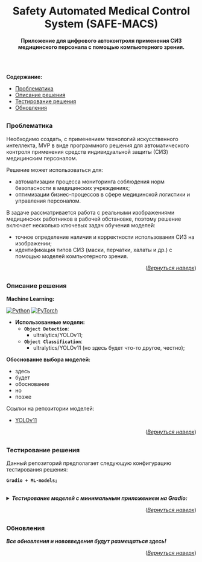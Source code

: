 <a name="readme-top"></a>  

<div align="center">
  <p align="center">
    <h1 align="center">Safety Automated Medical Control System (SAFE-MACS)</h1>
  </p>

  <p align="center">
    <p><strong>Приложение для цифрового автоконтроля применения СИЗ медицинского персонала с помощью компьютерного зрения.</strong></p>
    <br /><br />
  </p>
</div>

**Содержание:**
- [Проблематика](#title1)
- [Описание решения](#title2)
- [Тестирование решения](#title3)
- [Обновления](#title4)

## <h3 align="start"><a id="title1">Проблематика</a></h3> 
Необходимо создать, с применением технологий искусственного интеллекта, MVP в виде программного решения для автоматического контроля применения средств индивидуальной защиты (СИЗ) медицинским персоналом.

Решение может использоваться для:
* автоматизации процесса мониторинга соблюдения норм безопасности в медицинских учреждениях;
* оптимизации бизнес-процессов в сфере медицинской логистики и управления персоналом.

В задаче рассматривается работа с реальными изображениями медицинских работников в рабочей обстановке, поэтому решение включает несколько ключевых задач обучения моделей:
* точное определение наличия и корректности использования СИЗ на изображении;
* идентификация типов СИЗ (маски, перчатки, халаты и др.) с помощью моделей компьютерного зрения.


<p align="right">(<a href="#readme-top"><i>Вернуться наверх</i></a>)</p>

## <h3 align="start"><a id="title2">Описание решения</a></h3>

**Machine Learning:**

[![Python](https://img.shields.io/badge/python-3670A0?style=for-the-badge&logo=python&logoColor=ffdd54)](https://www.python.org/)
[![PyTorch](https://img.shields.io/badge/PyTorch-%23EE4C2C.svg?style=for-the-badge&logo=PyTorch&logoColor=white)](https://pytorch.org/)

 - **Использованные модели:**
    - **```Object Detection```**:
      - ultralytics/YOLOv11;
    - **```Object Classification```**:
      - ultralytics/YOLOv11 (но здесь будет что-то другое, честно);

**Обоснование выбора моделей:**
* здесь
* будет
* обоснование
* но
* позже

Ссылки на репозитории моделей:
   - [YOLOv11](https://github.com/ultralytics/ultralytics)
  
<p align="right">(<a href="#readme-top"><i>Вернуться наверх</i></a>)</p>



## <h3 align="start"><a id="title3">Тестирование решения</a></h3> 

Данный репозиторий предполагает следующую конфигурацию тестирования решения:

  **```Gradio + ML-models;```**

  <br />

<details>
  <summary> <strong><i> Тестирование моделей с минимальным приложением на Gradio:</i></strong> </summary>
  
  - В Visual Studio Code (**Windows-PowerShell recommended**) через терминал последовательно выполнить следующие команды:

    - Клонирование репозитория:
    ```
    git clone https://github.com/AlexeyLunyakov/SAFE-MACS.git
    ```
    - Создание и активация виртуального окружения:
    ```
    cd ./SAFE-MACS
    python -m venv .venv
    .venv\Scripts\activate
    ```
    - Уставновка зависимостей (CUDA 12.4 required):
    ```
    pip3 install torch torchvision torchaudio --index-url https://download.pytorch.org/whl/cu124
    pip3 install -r requirements.txt
    ```
    - После установки зависимостей (3-5 минут) можно запустить Gradio:
    ```
    python ./app/app.py
    ```
    или с возможнностью автоматического перезапуска при возникновении ошибок:
    ```
    cd ./app/
    gradio app.py
    ```

</details> 

<p align="right">(<a href="#readme-top"><i>Вернуться наверх</i></a>)</p>

## <h3 align="start"><a id="title4">Обновления</a></h3> 

***Все обновления и нововведения будут размещаться здесь!***

<p align="right">(<a href="#readme-top"><i>Вернуться наверх</i></a>)</p>


<a name="readme-top"></a>
